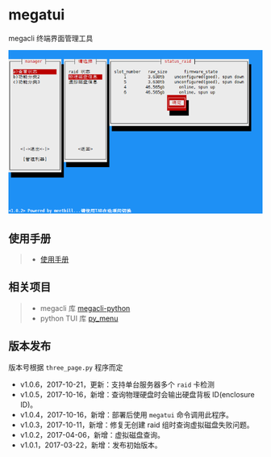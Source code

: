 # megatui

megacli 终端界面管理工具

![Screenshot](images/lvinfo.png)

## 使用手册

> * [使用手册](https://github.com/BillWang139967/megacli_tui/wiki)

## 相关项目

> * megacli 库 [megacli-python](https://github.com/m4ce/megacli-python)
> * python TUI 库 [py_menu](https://github.com/BillWang139967/py_menu)

## 版本发布

版本号根据 `three_page.py` 程序而定

* v1.0.6，2017-10-21，更新：支持单台服务器多个 `raid` 卡检测
* v1.0.5，2017-10-16，新增：查询物理硬盘时会输出硬盘背板 ID(enclosure ID)。
* v1.0.4，2017-10-16，新增：部署后使用 `megatui` 命令调用此程序。
* v1.0.3，2017-10-11，新增：修复无创建 raid 组时查询虚拟磁盘失败问题。
* v1.0.2，2017-04-06，新增：虚拟磁盘查询。
* v1.0.1，2017-03-22，新增：发布初始版本。

